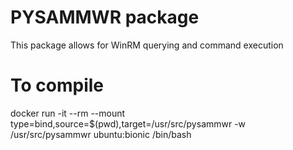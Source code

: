 # PYSAMMWR package
This package allows for WinRM querying and command execution

# To compile
docker run -it --rm --mount type=bind,source=$(pwd),target=/usr/src/pysammwr -w /usr/src/pysammwr ubuntu:bionic /bin/bash
